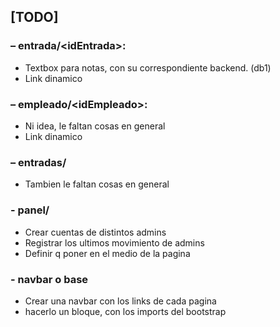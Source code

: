 ## [TODO]


### – entrada/\<idEntrada>:

- Textbox para notas, con su correspondiente backend. (db1)
- Link dinamico


### – empleado/\<idEmpleado>:

- Ni idea, le faltan cosas en general
- Link dinamico

### – entradas/

- Tambien le faltan cosas en general

### - panel/

- Crear cuentas de distintos admins
- Registrar los ultimos movimiento de admins
- Definir q poner en el medio de la pagina


### - navbar o base

- Crear una navbar con los links de cada pagina
- hacerlo un bloque, con los imports del bootstrap


